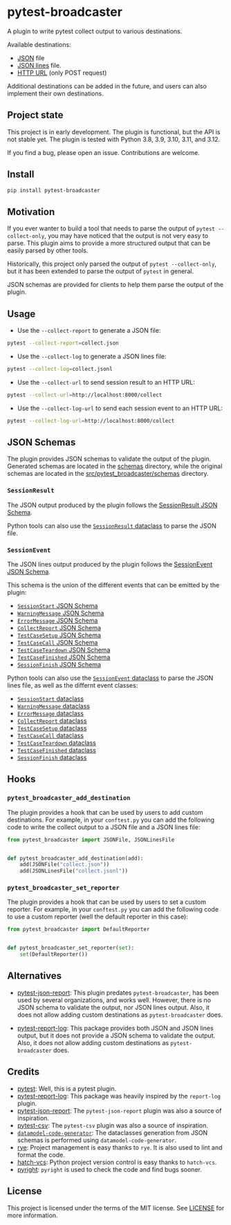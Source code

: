 # pytest-broadcaster

A plugin to write pytest collect output to various destinations.

Available destinations:

- [JSON](https://www.json.org/json-en.html) file
- [JSON lines](https://jsonlines.org/) file.
- [HTTP URL](https://en.wikipedia.org/wiki/Webhook) (only POST request)

Additional destinations can be added in the future, and users can also implement their own destinations.

## Project state

This project is in early development. The plugin is functional, but the API is not stable yet. The plugin is tested with Python 3.8, 3.9, 3.10, 3.11, and 3.12.

If you find a bug, please open an issue. Contributions are welcome.

## Install

```bash
pip install pytest-broadcaster
```

## Motivation

If you ever wanter to build a tool that needs to parse the output of `pytest --collect-only`, you may have noticed that the output is not very easy to parse. This plugin aims to provide a more structured output that can be easily parsed by other tools.

Historically, this project only parsed the output of `pytest --collect-only`, but it has been extended to parse the output of `pytest` in general.

JSON schemas are provided for clients to help them parse the output of the plugin.

## Usage

- Use the `--collect-report` to generate a JSON file:

```bash
pytest --collect-report=collect.json
```

- Use the `--collect-log` to generate a JSON lines file:

```bash
pytest --collect-log=collect.jsonl
```

- Use the `--collect-url` to send session result to an HTTP URL:

```bash
pytest --collect-url=http://localhost:8000/collect
```

- Use the `--collect-log-url` to send each session event to an HTTP URL:

```bash
pytest --collect-log-url=http://localhost:8000/collect
```

## JSON Schemas

The plugin provides JSON schemas to validate the output of the plugin. Generated schemas are located in the [schemas](./schemas/) directory, while the original schemas are located in the [src/pytest_broadcaster/schemas](./src/pytest_broadcaster/schemas) directory.

### `SessionResult`

The JSON output produced by the plugin follows the [SessionResult JSON Schema](https://github.com/charbonnierg/pytest-broadcaster/tree/main/schemas/session_result.json).

Python tools can also use the [`SessionResult` dataclass](https://github.com/charbonnierg/pytest-broadcaster/tree/main/src/pytest_broadcaster/models/session_result.py) to parse the JSON file.


### `SessionEvent`

The JSON lines output produced by the plugin follows the [SessionEvent JSON Schema](https://github.com/charbonnierg/pytest-broadcaster/tree/main/schemas/session_event.json).

This schema is the union of the different events that can be emitted by the plugin:

- [`SessionStart` JSON Schema](https://github.com/charbonnierg/pytest-broadcaster/tree/main/schemas/session_start.json)
- [`WarningMessage` JSON Schema](https://github.com/charbonnierg/pytest-broadcaster/tree/main/schemas/warning_message.json)
- [`ErrorMessage` JSON Schema](https://github.com/charbonnierg/pytest-broadcaster/tree/main/schemas/error_message.json)
- [`CollectReport` JSON Schema](https://github.com/charbonnierg/pytest-broadcaster/tree/main/schemas/collect_report.json)
- [`TestCaseSetup` JSON Schema](https://github.com/charbonnierg/pytest-broadcaster/tree/main/schemas/test_case_setup.json)
- [`TestCaseCall` JSON Schema](https://github.com/charbonnierg/pytest-broadcaster/tree/main/schemas/test_case_call.json)
- [`TestCaseTeardown` JSON Schema](https://github.com/charbonnierg/pytest-broadcaster/tree/main/schemas/test_case_teardown.json)
- [`TestCaseFinished` JSON Schema](https://github.com/charbonnierg/pytest-broadcaster/tree/main/schemas/test_case_finished.json)
- [`SessionFinish` JSON Schema](https://github.com/charbonnierg/pytest-broadcaster/tree/main/schemas/session_finish.json)

Python tools can also use the [`SessionEvent` dataclass](https://github.com/charbonnierg/pytest-broadcaster/tree/main/src/pytest_broadcaster/models/session_event.py) to parse the JSON lines file, as well as the differnt event classes:

- [`SessionStart` dataclass](https://github.com/charbonnierg/pytest-broadcaster/tree/main/src/pytest_broadcaster/models/session_start.py)
- [`WarningMessage` dataclass](https://github.com/charbonnierg/pytest-broadcaster/tree/main/src/pytest_broadcaster/models/warning_message.py)
- [`ErrorMessage` dataclass](https://github.com/charbonnierg/pytest-broadcaster/tree/main/src/pytest_broadcaster/models/error_message.py)
- [`CollectReport` dataclass](https://github.com/charbonnierg/pytest-broadcaster/tree/main/src/pytest_broadcaster/models/collect_report.py)
- [`TestCaseSetup` dataclass](https://github.com/charbonnierg/pytest-broadcaster/tree/main/src/pytest_broadcaster/models/test_case_setup.py)
- [`TestCaseCall` dataclass](https://github.com/charbonnierg/pytest-broadcaster/tree/main/src/pytest_broadcaster/models/test_case_call.py)
- [`TestCaseTeardown` dataclass](https://github.com/charbonnierg/pytest-broadcaster/tree/main/src/pytest_broadcaster/models/test_case_teardown.py)
- [`TestCaseFinished` dataclass](https://github.com/charbonnierg/pytest-broadcaster/tree/main/src/pytest_broadcaster/models/test_case_finished.py)
- [`SessionFinish` dataclass](https://github.com/charbonnierg/pytest-broadcaster/tree/main/src/pytest_broadcaster/models/session_finish.py)

## Hooks

### `pytest_broadcaster_add_destination`

The plugin provides a hook that can be used by users to add custom destinations. For example, in your `conftest.py` you can add the following code to write the collect output to a JSON file and a JSON lines file:

```python
from pytest_broadcaster import JSONFile, JSONLinesFile


def pytest_broadcaster_add_destination(add):
    add(JSONFile("collect.json"))
    add(JSONLinesFile("collect.jsonl"))
```

### `pytest_broadcaster_set_reporter`

The plugin provides a hook that can be used by users to set a custom reporter. For example, in your `conftest.py` you can add the following code to use a custom reporter (well the default reporter in this case):

```python
from pytest_broadcaster import DefaultReporter


def pytest_broadcaster_set_reporter(set):
    set(DefaultReporter())
```

## Alternatives

- [pytest-json-report](https://github.com/numirias/pytest-json-report): This plugin predates `pytest-broadcaster`, has been used by several organizations, and works well. However, there is no JSON schema to validate the output, nor JSON lines output. Also, it does not allow adding custom destinations as `pytest-broadcaster` does.

- [pytest-report-log](https://github.com/pytest-dev/pytest-reportlog): This package provides both JSON and JSON lines output, but it does not provide a JSON schema to validate the output. Also, it does not allow adding custom destinations as `pytest-broadcaster` does.

## Credits

- [pytest](https://docs.pytest.org/en/8.0.x/): Well, this is a pytest plugin.
- [pytest-report-log](https://github.com/pytest-dev/pytest-reportlog): This package was heavily inspired by the `report-log` plugin.
- [pytest-json-report](https://github.com/numirias/pytest-json-report): The `pytest-json-report` plugin was also a source of inspiration.
- [pytest-csv](https://github.com/nicoulaj/pytest-csv): The `pytest-csv` plugin was also a source of inspiration.
- [`datamodel-code-generator`](https://github.com/koxudaxi/datamodel-code-generator): The dataclasses generation from JSON schemas is performed using `datamodel-code-generator`.
- [rye](https://rye-up.com/): Project management is easy thanks to `rye`. It is also used to lint and format the code.
- [hatch-vcs](https://github.com/ofek/hatch-vcs): Python project version control is easy thanks to `hatch-vcs`.
- [pyright](https://github.com/microsoft/pyright): `pyright` is used to check the code and find bugs sooner.

## License

This project is licensed under the terms of the MIT license. See [LICENSE](./LICENSE) for more information.
